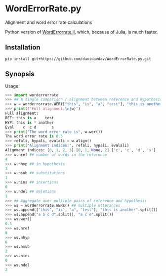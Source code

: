 # WordErrorRate.py
Alignment and word error rate calculations

Python version of [WordErrorrate.jl](https://github.com/davidavdav/WordErrorRate.jl), which, because of Julia, is much faster. 

## Installation

```
pip install git+https://github.com/davidavdav/WordErrorRate.py.git
```

## Synopsis

Usage:
```python
>>> import worderrorrate
>>> ## A single comparison / alignment between reference and hypothesis
>>> w = worderrorrate.WER(["this", "is", "a", "test"], "this is another".split())
>>> print(f"Full alignment:\n{w}")
Full alignment:
REF: this is a    test
HYP: this is * another
Eval    c  c d       s
>>> print("The word error rate is", w.wer())
The word error rate is 0.5
>>> refali, hypali, evalali = w.align()
>>> print("Alignment indices:", refali, hypali, evalali)
Alignment indices: [0, 1, 2, 3] [0, 1, None, 2] ['c', 'c', 'd', 's']
>>> w.nref ## number of words in the reference
4
>>> w.nhyp ## in hypothesis
3
>>> w.nsub ## substitutions
1
>>> w.nins ## insertions
0
>>> w.ndel ## deletions
1
>>> ## Aggregate over multiple pairs of reference and hypothesis
>>> ws = worderrorrate.WERs() ## multiple utterances
>>> ws.append(["this", "is", "a", "test"], "this is another".split())
>>> ws.append("a b c d".split(), "a c e".split())
>>> ws.wer()
0.5
>>> ws.nref
8
>>> ws.nhyp
6
>>> ws.nsub
2
>>> ws.nins
0
>>> ws.ndel
2
```
